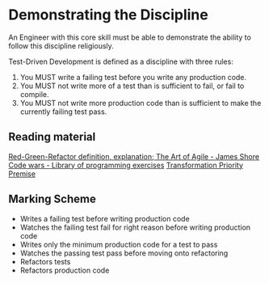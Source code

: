 # Demonstrating the Discipline

An Engineer with this core skill must be able to demonstrate the ability to follow this discipline religiously.

Test-Driven Development is defined as a discipline with three rules:

1. You MUST write a failing test before you write any production code.
2. You MUST not write more of a test than is sufficient to fail, or fail to compile.
3. You MUST not write more production code than is sufficient to make the currently failing test pass.

## Reading material

[Red-Green-Refactor definition, explanation; The Art of Agile - James Shore](http://www.jamesshore.com/Blog/Red-Green-Refactor.html)
[Code wars - Library of programming exercises](http://www.codewars.com)
[Transformation Priority Premise](https://en.wikipedia.org/wiki/Transformation_Priority_Premise)

## Marking Scheme

* Writes a failing test before writing production code
* Watches the failing test fail for right reason before writing production code
* Writes only the minimum production code for a test to pass
* Watches the passing test pass before moving onto refactoring
* Refactors tests 
* Refactors production code

